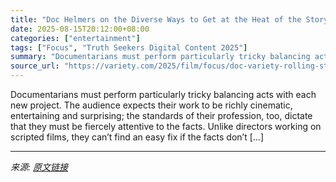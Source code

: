 ```yaml
---
title: "Doc Helmers on the Diverse Ways to Get at the Heat of the Story at the Variety and Rolling Stone Truth Seekers Summit"
date: 2025-08-15T20:12:00+08:00
categories: ["entertainment"]
tags: ["Focus", "Truth Seekers Digital Content 2025"]
summary: "Documentarians must perform particularly tricky balancing acts with each new project. The audience expects their work to be richly cinematic, entertaining and surprising; the standards of their profes"
source_url: "https://variety.com/2025/film/focus/doc-variety-rolling-stone-truth-seekers-summit-1236487973/"
---
```


Documentarians must perform particularly tricky balancing acts with each new project. The audience expects their work to be richly cinematic, entertaining and surprising; the standards of their profession, too, dictate that they must be fiercely attentive to the facts. Unlike directors working on scripted films, they can’t find an easy fix if the facts don’t [&#8230;]

---

*来源: [原文链接](https://variety.com/2025/film/focus/doc-variety-rolling-stone-truth-seekers-summit-1236487973/)*
